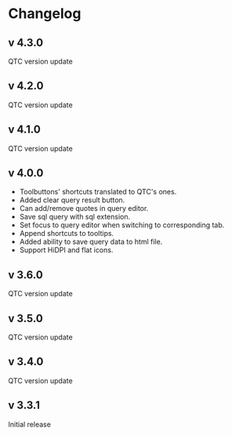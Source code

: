 # Changelog

## v 4.3.0
QTC version update

## v 4.2.0
QTC version update

## v 4.1.0
QTC version update

## v 4.0.0
* Toolbuttons' shortcuts translated to QTC's ones.
* Added clear query result button.
* Can add/remove quotes in query editor.
* Save sql query with sql extension.
* Set focus to query editor when switching to corresponding tab.
* Append shortcuts to tooltips.
* Added ability to save query data to html file.
* Support HiDPI and flat icons.

## v 3.6.0
QTC version update
## v 3.5.0
QTC version update
## v 3.4.0
QTC version update
## v 3.3.1
Initial release
